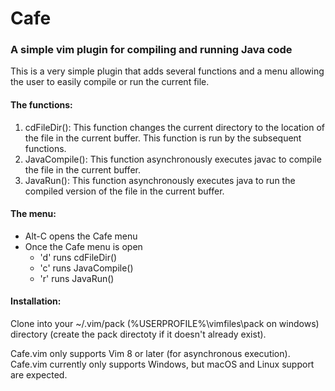 # Cafe
### A simple vim plugin for compiling and running Java code

This is a very simple plugin that adds several functions and a menu allowing the user to easily compile or run the current file.

#### The functions:
1. cdFileDir(): This function changes the current directory to the location of the file in the current buffer. This function is run by the subsequent functions.
1. JavaCompile(): This function asynchronously executes javac to compile the file in the current buffer.
1. JavaRun(): This function asynchronously executes java to run the compiled version of the file in the current buffer.

#### The menu:
  - Alt-C opens the Cafe menu
  - Once the Cafe menu is open
    - 'd' runs cdFileDir()
    - 'c' runs JavaCompile()
    - 'r' runs JavaRun()

#### Installation:
Clone into your ~/.vim/pack (%USERPROFILE%\vimfiles\pack on windows) directory (create the pack directoty if it doesn't already exist).

Cafe.vim only supports Vim 8 or later (for asynchronous execution).
Cafe.vim currently only supports Windows, but macOS and Linux support are expected.
